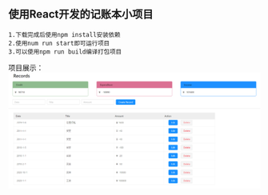 ## 使用React开发的记账本小项目
```
1.下载完成后使用npm install安装依赖
2.使用num run start即可运行项目
3.可以使用npm run build编译打包项目
```
项目展示：
![](https://github.com/liyihui6/record/blob/master/public/123.png?raw=true)
